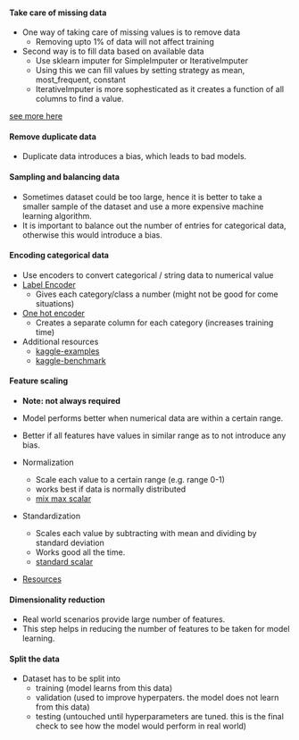 #### Take care of missing data

- One way of taking care of missing values is to remove data
  - Removing upto 1% of data will not affect training
- Second way is to fill data based on available data
  - Use sklearn imputer for SimpleImputer or IterativeImputer
  - Using this we can fill values by setting strategy as mean, most_frequent, constant
  - IterativeImputer is more sophesticated as it creates a function of all columns to find a value.

[see more here](https://scikit-learn.org/stable/modules/impute.html)

#### Remove duplicate data

- Duplicate data introduces a bias, which leads to bad models.

#### Sampling and balancing data

- Sometimes dataset could be too large, hence it is better to take a smaller sample of the dataset and use a more expensive machine learning algorithm.
- It is important to balance out the number of entries for categorical data, otherwise this would introduce a bias.

#### Encoding categorical data

- Use encoders to convert categorical / string data to numerical value
- [Label Encoder](https://scikit-learn.org/stable/modules/generated/sklearn.preprocessing.LabelEncoder.html)
  - Gives each category/class a number (might not be good for come situations)
- [One hot encoder](https://scikit-learn.org/stable/modules/generated/sklearn.preprocessing.OneHotEncoder.html)
  - Creates a separate column for each category (increases training time)
- Additional resources
  - [kaggle-examples](https://www.kaggle.com/discdiver/category-encoders-examples)
  - [kaggle-benchmark](https://www.kaggle.com/subinium/11-categorical-encoders-and-benchmark)

#### Feature scaling

- **Note: not always required**
- Model performs better when numerical data are within a certain range.
- Better if all features have values in similar range as to not introduce any bias.

- Normalization

  - Scale each value to a certain range (e.g. range 0-1)
  - works best if data is normally distributed
  - [mix max scalar](https://scikit-learn.org/stable/modules/generated/sklearn.preprocessing.MinMaxScaler.html)

- Standardization
  - Scales each value by subtracting with mean and dividing by standard deviation
  - Works good all the time.
  - [standard scalar](https://scikit-learn.org/stable/modules/generated/sklearn.preprocessing.StandardScaler.html)
- [Resources](https://machinelearningmastery.com/standardscaler-and-minmaxscaler-transforms-in-python/)

#### Dimensionality reduction

- Real world scenarios provide large number of features.
- This step helps in reducing the number of features to be taken for model learning.

#### Split the data

- Dataset has to be split into
  - training (model learns from this data)
  - validation (used to improve hyperpaters. the model does not learn from this data)
  - testing (untouched until hyperparameters are tuned. this is the final check to see how the model would perform in real world)
